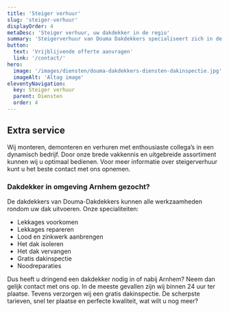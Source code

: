 ```yaml
---
title: 'Steiger verhuur'
slug: 'steiger-verhuur'
displayOrder: 4
metaDesc: 'Steiger verhuur, uw dakdekker in de regio'
summary: 'Steigerverhuur van Douma Dakdekkers specialiseert zich in de verhuur van rolsteigers in de regio Arnhem. Bij ons huurt u een veilige en goedgekeurde rolsteiger of kamersteiger. We bezorgen op een door u aangegeven adres en bouwen indien gewenst de steiger voor u op.'
button:
  text: 'Vrijblijvende offerte aanvragen'
  link: '/contact/'
hero:
  image: '/images/diensten/douma-dakdekkers-diensten-dakinspectie.jpg'
  imageAlt: 'Altag image'
eleventyNavigation:
  key: Steiger verhuur
  parent: Diensten
  order: 4
---
```


<h2 class="text-gray">Extra <span class="text-green">service</span></h2>

<p class="text-gray">Wij monteren, demonteren en verhuren met enthousiaste collega’s in een dynamisch bedrijf. Door onze brede vakkennis en uitgebreide assortiment kunnen wij u optimaal bedienen. Voor meer informatie over steigerverhuur kunt u het beste contact met ons opnemen.</p>

<h3 class="text-gray mt-8"><span class="text-green">Dakdekker</span> in omgeving Arnhem gezocht?</h3>

<p class="text-gray">De dakdekkers van Douma-Dakdekkers kunnen alle werkzaamheden rondom uw dak uitvoeren. Onze specialiteiten:</p>

<ul class="list-disc list-inside my-4 text-gray">
    <li>Lekkages voorkomen</li>
    <li>Lekkages repareren</li>
    <li>Lood en zinkwerk aanbrengen</li>
    <li>Het dak isoleren</li>
    <li>Het dak vervangen</li>
    <li>Gratis dakinspectie</li>
    <li>Noodreparaties</li>
</ul>

<p class="text-gray">Dus heeft u dringend een dakdekker nodig in of nabij Arnhem? Neem dan gelijk contact met ons op. In de meeste gevallen zijn wij binnen 24 uur ter plaatse. Tevens verzorgen wij een gratis dakinspectie. De scherpste tarieven, snel ter plaatse en perfecte kwaliteit, wat wilt u nog meer?</p>